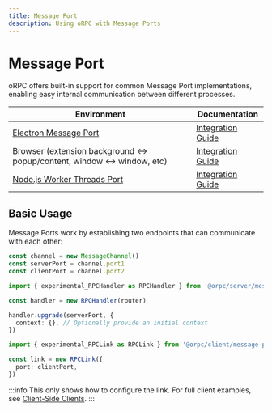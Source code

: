 ```yaml
---
title: Message Port
description: Using oRPC with Message Ports
---
```


# Message Port

oRPC offers built-in support for common Message Port implementations, enabling easy internal communication between different processes.

| Environment                                                                                | Documentation                                          |
| ------------------------------------------------------------------------------------------ | ------------------------------------------------------ |
| [Electron Message Port](https://www.electronjs.org/docs/latest/tutorial/message-ports)     | [Integration Guide](/docs/integrations/electron)       |
| Browser (extension background <-> popup/content, window <-> window, etc)                   | [Integration Guide](/docs/integrations/browser)        |
| [Node.js Worker Threads Port](https://nodejs.org/api/worker_threads.html#workerparentport) | [Integration Guide](/docs/integrations/worker-threads) |

## Basic Usage

Message Ports work by establishing two endpoints that can communicate with each other:

```ts [bridge]
const channel = new MessageChannel()
const serverPort = channel.port1
const clientPort = channel.port2
```

```ts [server]
import { experimental_RPCHandler as RPCHandler } from '@orpc/server/message-port'

const handler = new RPCHandler(router)

handler.upgrade(serverPort, {
  context: {}, // Optionally provide an initial context
})
```

```ts [client]
import { experimental_RPCLink as RPCLink } from '@orpc/client/message-port'

const link = new RPCLink({
  port: clientPort,
})
```

:::info
This only shows how to configure the link. For full client examples, see [Client-Side Clients](/docs/client/client-side).
:::
